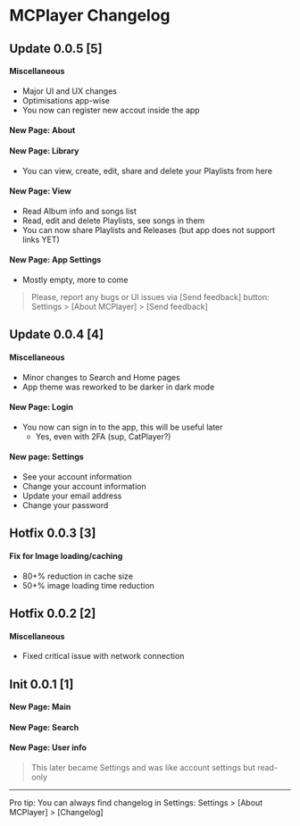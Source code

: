 # MCPlayer Changelog

## Update 0.0.5 [5]
#### Miscellaneous
 - Major UI and UX changes
 - Optimisations app-wise
 - You now can register new accout inside the app
#### New Page: About
#### New Page: Library
- You can view, create, edit, share and delete your Playlists from here
#### New Page: View
 - Read Album info and songs list
 - Read, edit and delete Playlists, see songs in them
 - You can now share Playlists and Releases (but app does not support links YET)
#### New Page: App Settings
 - Mostly empty, more to come
> Please, report any bugs or UI issues via [Send feedback] button:
Settings > [About MCPlayer] > [Send feedback]

## Update 0.0.4 [4]
#### Miscellaneous
- Minor changes to Search and Home pages
- App theme was reworked to be darker in dark mode
#### New Page: Login
- You now can sign in to the app, this will be useful later
  - Yes, even with 2FA (sup, CatPlayer?)
#### New page: Settings
 - See your account information
 - Change your account information
 - Update your email address
 - Change your password

## Hotfix 0.0.3 [3]
#### Fix for Image loading/caching
- 80+% reduction in cache size
- 50+% image loading time reduction

## Hotfix 0.0.2 [2]
#### Miscellaneous
 - Fixed critical issue with network connection

## Init 0.0.1 [1]
#### New Page: Main

#### New Page: Search

#### New Page: User info

> This later became Settings and was like account settings but read-only

---

Pro tip: You can always find changelog in Settings:
Settings > [About MCPlayer] > [Changelog]
